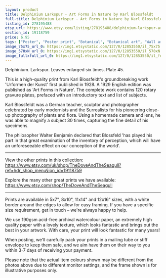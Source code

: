 ```yaml
---
layout: product
title: Delphinium Larkspur - Art Forms in Nature by Karl Blossfeldt 
full-title: Delphinium Larkspur - Art Forms in Nature by Karl Blossfeldt | Botanical print, wall art, room decor, black & white, sepia, photograph print
listing_id: 278195488
etsy_url: https://www.etsy.com/listing/278195488/delphinium-larkspur-art-forms-in-nature?utm_source=thedoveandtheseagull&utm_medium=api&utm_campaign=api
section_id: 19118759
price: 6.95
tags: ["Poster", "Poster print", "Botanical", "Botanical art", "Wall art", "Botanical poster", "Photograph", "Vintage", "Leaf", "Black and white", "Sepia", "Minimal", "High quality print"]
image_75x75_url_0: https://img1.etsystatic.com/127/0/12853550/il_75x75.1012625733_4fwx.jpg
image_570xN_url_0: https://img1.etsystatic.com/127/0/12853550/il_570xN.1012625733_4fwx.jpg
image_fullxfull_url_0: https://img1.etsystatic.com/127/0/12853550/il_fullxfull.1012625733_4fwx.jpg
---
```

Delphinium. Larkspur. Leaves enlarged six times. Plate 45.

This is a high-quality print from Karl Blossfeldt&#39;s groundbreaking work &#39;Urformen der Kunst&#39; first published in 1928. A 1929 English edition was published as &#39;Art Forms in Nature&#39;. The complete work contains 120 rotary gravure plates, prefaced with an introductory text and list of subjects.

Karl Blossfeldt was a German teacher, sculptor and photographer celebrated by early modernists and the Surrealists for his pioneering close-up photography of plants and flora. Using a homemade camera and lens, he was able to magnify a subject 30 times, capturing the fine detail of his specimens.

The philosopher Walter Benjamin declared that Blossfeld &#39;has played his part in that great examination of the inventory of perception, which will have an unforeseeable effect on our conception of the world’. 

---

View the other prints in this collection: https://www.etsy.com/uk/shop/TheDoveAndTheSeagull?ref=hdr_shop_menu§ion_id=19118759

Explore the many other great prints we have available: https://www.etsy.com/shop/TheDoveAndTheSeagull

---

Prints are available in 5x7&quot;, 8x10&quot;, 11x14&quot; and 12x16&quot; sizes, with a white border around the edges to allow for easy framing. If you have a specific size requirement, get in touch – we&#39;re always happy to help.

We use 190gsm acid-free archival watercolour paper, an extremely high quality paper with a lovely texture, which looks fantastic and brings out the best in your artwork. With care, your print will look fantastic for many years!

When posting, we&#39;ll carefully pack your prints in a mailing tube or stiff envelope to keep them safe, and we aim have them on their way to you within 3-7 days of receiving your payment.

Please note that the actual item colours shown may be different from the photos above due to different monitor settings, and the frame shown is for illustrative purposes only.

